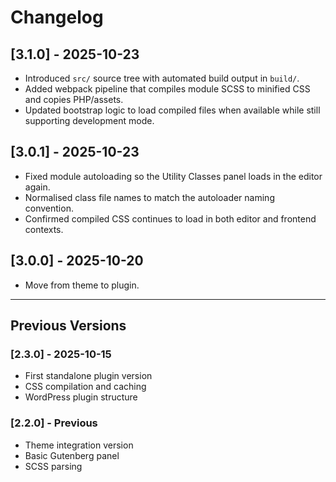 # Changelog

## [3.1.0] - 2025-10-23
- Introduced `src/` source tree with automated build output in `build/`.
- Added webpack pipeline that compiles module SCSS to minified CSS and copies PHP/assets.
- Updated bootstrap logic to load compiled files when available while still supporting development mode.

## [3.0.1] - 2025-10-23
- Fixed module autoloading so the Utility Classes panel loads in the editor again.
- Normalised class file names to match the autoloader naming convention.
- Confirmed compiled CSS continues to load in both editor and frontend contexts.


## [3.0.0] - 2025-10-20
- Move from theme to plugin.
---

## Previous Versions

### [2.3.0] - 2025-10-15
- First standalone plugin version
- CSS compilation and caching
- WordPress plugin structure

### [2.2.0] - Previous
- Theme integration version
- Basic Gutenberg panel
- SCSS parsing
